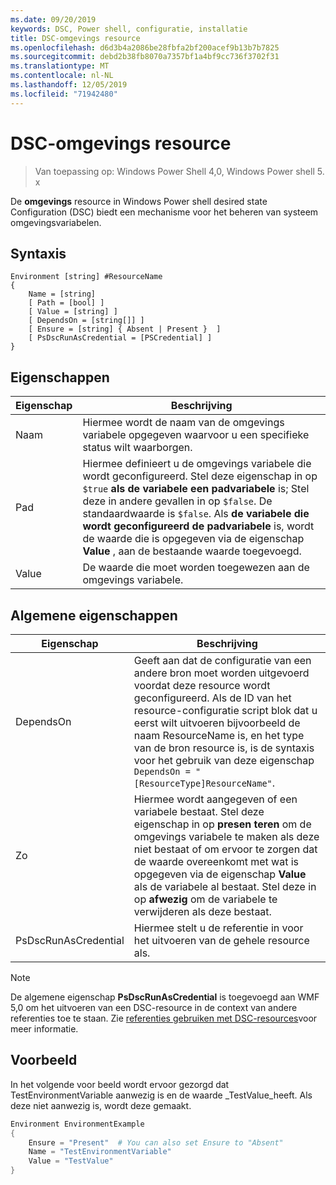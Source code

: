 ```yaml
---
ms.date: 09/20/2019
keywords: DSC, Power shell, configuratie, installatie
title: DSC-omgevings resource
ms.openlocfilehash: d6d3b4a2086be28fbfa2bf200acef9b13b7b7825
ms.sourcegitcommit: debd2b38fb8070a7357bf1a4bf9cc736f3702f31
ms.translationtype: MT
ms.contentlocale: nl-NL
ms.lasthandoff: 12/05/2019
ms.locfileid: "71942480"
---
```

# <a name="dsc-environment-resource"></a>DSC-omgevings resource

> Van toepassing op: Windows Power Shell 4,0, Windows Power shell 5. x

De **omgevings** resource in Windows Power shell desired state Configuration (DSC) biedt een mechanisme voor het beheren van systeem omgevingsvariabelen.

## <a name="syntax"></a>Syntaxis

```Syntax
Environment [string] #ResourceName
{
    Name = [string]
    [ Path = [bool] ]
    [ Value = [string] ]
    [ DependsOn = [string[]] ]
    [ Ensure = [string] { Absent | Present }  ]
    [ PsDscRunAsCredential = [PSCredential] ]
}
```

## <a name="properties"></a>Eigenschappen

|Eigenschap |Beschrijving |
|---|---|
|Naam |Hiermee wordt de naam van de omgevings variabele opgegeven waarvoor u een specifieke status wilt waarborgen. |
|Pad |Hiermee definieert u de omgevings variabele die wordt geconfigureerd. Stel deze eigenschap in op `$true` **als de variabele een padvariabele** is; Stel deze in andere gevallen in op `$false`. De standaardwaarde is `$false`. Als **de variabele die wordt geconfigureerd de padvariabele** is, wordt de waarde die is opgegeven via de eigenschap **Value** , aan de bestaande waarde toegevoegd. |
|Value |De waarde die moet worden toegewezen aan de omgevings variabele. |

## <a name="common-properties"></a>Algemene eigenschappen

|Eigenschap |Beschrijving |
|---|---|
|DependsOn |Geeft aan dat de configuratie van een andere bron moet worden uitgevoerd voordat deze resource wordt geconfigureerd. Als de ID van het resource-configuratie script blok dat u eerst wilt uitvoeren bijvoorbeeld de naam ResourceName is, en het type van de bron resource is, is de syntaxis voor het gebruik van deze eigenschap `DependsOn = "[ResourceType]ResourceName"`. |
|Zo |Hiermee wordt aangegeven of een variabele bestaat. Stel deze eigenschap in op **presen teren** om de omgevings variabele te maken als deze niet bestaat of om ervoor te zorgen dat de waarde overeenkomt met wat is opgegeven via de eigenschap **Value** als de variabele al bestaat. Stel deze in op **afwezig** om de variabele te verwijderen als deze bestaat. |
|PsDscRunAsCredential |Hiermee stelt u de referentie in voor het uitvoeren van de gehele resource als. |

> [!NOTE]
> De algemene eigenschap **PsDscRunAsCredential** is toegevoegd aan WMF 5,0 om het uitvoeren van een DSC-resource in de context van andere referenties toe te staan. Zie [referenties gebruiken met DSC-resources](../../../configurations/runasuser.md)voor meer informatie.

## <a name="example"></a>Voorbeeld

In het volgende voor beeld wordt ervoor gezorgd dat TestEnvironmentVariable aanwezig is en de waarde _TestValue_heeft. Als deze niet aanwezig is, wordt deze gemaakt.

```powershell
Environment EnvironmentExample
{
    Ensure = "Present"  # You can also set Ensure to "Absent"
    Name = "TestEnvironmentVariable"
    Value = "TestValue"
}
```